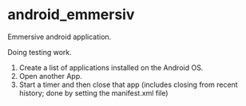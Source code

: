 # android_emmersiv
Emmersive android application.

Doing testing work. 

1. Create a list of applications installed on the Android OS.
2. Open another App.
3. Start a timer and then close that app (includes closing from recent history; done by setting the manifest.xml file)

